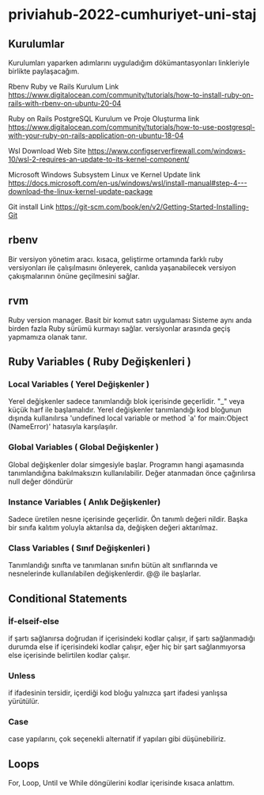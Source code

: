 # priviahub-2022-cumhuriyet-uni-staj

## Kurulumlar
Kurulumları yaparken adımlarını uyguladığım dökümantasyonları linkleriyle birlikte paylaşacağım.

Rbenv Ruby ve Rails Kurulum Link
https://www.digitalocean.com/community/tutorials/how-to-install-ruby-on-rails-with-rbenv-on-ubuntu-20-04

Ruby on Rails PostgreSQL Kurulum ve Proje Oluşturma link
https://www.digitalocean.com/community/tutorials/how-to-use-postgresql-with-your-ruby-on-rails-application-on-ubuntu-18-04

Wsl Download Web Site
https://www.configserverfirewall.com/windows-10/wsl-2-requires-an-update-to-its-kernel-component/

Microsoft Windows Subsystem Linux ve Kernel Update link
https://docs.microsoft.com/en-us/windows/wsl/install-manual#step-4---download-the-linux-kernel-update-package

Git install Link
https://git-scm.com/book/en/v2/Getting-Started-Installing-Git


## rbenv
Bir versiyon yönetim aracı. kısaca, geliştirme ortamında farklı ruby versiyonları ile çalışılmasını önleyerek, canlıda yaşanabilecek versiyon çakışmalarının önüne geçilmesini sağlar.

## rvm
Ruby version manager.
Basit bir komut satırı uygulaması
Sisteme aynı anda birden fazla Ruby sürümü kurmayı sağlar.
versiyonlar arasında geçiş yapmamıza olanak tanır.


## Ruby Variables ( Ruby Değişkenleri )

### Local Variables ( Yerel Değişkenler )
Yerel değişkenler sadece tanımlandığı blok içerisinde geçerlidir. "_" veya küçük harf ile başlamalıdır. Yerel değişkenler tanımlandığı kod bloğunun dışında kullanılırsa 'undefined local variable or method `a' for main:Object (NameError)' hatasıyla karşılaşılır.

### Global Variables ( Global Değişkenler )
Global değişkenler dolar simgesiyle başlar. Programın hangi aşamasında tanımlandığına bakılmaksızın kullanılabilir. Değer atanmadan önce çağırılırsa null değer döndürür

### Instance Variables ( Anlık Değişkenler)
Sadece üretilen nesne içerisinde geçerlidir. Ön tanımlı değeri nildir. Başka bir sınıfa kalıtım yoluyla aktarılsa da, değişken değeri aktarılmaz.

### Class Variables ( Sınıf Değişkenleri )
Tanımlandığı sınıfta ve tanımlanan sınıfın bütün alt sınıflarında ve nesnelerinde kullanılabilen değişkenlerdir. @@ ile başlarlar. 


## Conditional Statements

### İf-elseif-else 
if şartı sağlanırsa doğrudan if içerisindeki kodlar çalışır,
if şartı sağlanmadığı durumda else if içerisindeki kodlar çalışır,
eğer hiç bir şart sağlanmıyorsa else içerisinde belirtilen kodlar çalışır.

### Unless
if ifadesinin tersidir, içerdiği kod bloğu yalnızca şart ifadesi yanlışsa yürütülür.

### Case 
case yapılarını, çok seçenekli alternatif if yapıları gibi düşünebiliriz.


## Loops 

For, Loop, Until ve While döngülerini kodlar içerisinde kısaca anlattım.